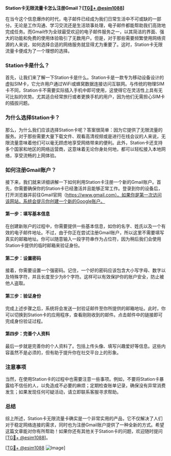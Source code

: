**Station卡无限流量卡怎么注册Gmail？[[TG💪+ @esim1088](https://t.me/s/esim1088)]**

在当今这个信息爆炸的时代，电子邮件已经成为我们日常生活中不可或缺的一部分。无论是工作沟通、学习交流还是生活琐事处理，电子邮件都能帮助我们高效地完成任务。而Gmail作为全球最受欢迎的电子邮件服务之一，以其简洁的界面、强大的功能和免费的使用体验吸引了无数用户。但是，对于那些需要频繁使用网络资源的人来说，如何选择合适的网络服务就显得尤为重要了。这时，Station卡无限流量卡便成为了一个理想的选择。

### Station卡是什么？

首先，让我们来了解一下Station卡是什么。Station卡是一款专为移动设备设计的虚拟SIM卡，它允许用户通过WiFi或蜂窝数据连接访问互联网。与传统的物理SIM卡不同，Station卡不需要实际插入手机中即可使用，这使得它在灵活性上具有无可比拟的优势。尤其适合经常旅行或者更换手机的用户，因为他们无需担心SIM卡的插拔问题。

### 为什么选择Station卡？

那么，为什么我们应该选择Station卡呢？答案很简单：因为它提供了无限流量的服务。对于那些需要大量下载文件、观看高清视频或是进行在线会议的人来说，无限流量意味着他们可以毫无顾虑地享受网络带来的便利。此外，Station卡还支持多个国家和地区的网络运营商，这意味着无论你身处何地，都可以轻松接入本地网络，享受流畅的上网体验。

### 如何注册Gmail账户？

接下来，我们就来详细讲解一下如何利用Station卡注册一个新的Gmail账户。首先，你需要确保你的Station卡已经激活并且能够正常工作。登录到你的设备后，打开浏览器并前往Gmail官网（https://www.gmail.com）。如果你是第一次访问该网站，系统会提示你创建一个新的Google账户。

#### 第一步：填写基本信息

在创建新账户的过程中，你需要提供一些基本信息，如你的名字、姓氏以及一个有效的电子邮件地址。不过，由于你正在尝试注册Gmail账户，所以这里不需要填写真实的邮箱地址。你可以随意输入一段字符串作为占位符，因为稍后我们会使用Station卡提供的临时邮箱来验证身份。

#### 第二步：设置密码

接着，你需要设置一个强密码。记住，一个好的密码应该包含大小写字母、数字以及特殊字符，并且长度至少为8个字符。这样可以有效保护你的账户安全，防止被他人盗取。

#### 第三步：验证身份

完成上述步骤之后，系统将会发送一封验证邮件至你所提供的邮箱地址。此时，你可以切换到Station卡的应用程序，查看刚刚收到的邮件。点击邮件中的链接即可完成身份验证过程。

#### 第四步：完善个人资料

最后一步就是完善你的个人资料了。包括上传头像、填写兴趣爱好等信息。这些内容虽然不是必须的，但有助于提升你在社交平台上的形象。

### 注意事项

当然，在使用Station卡的过程中也需要注意一些事项。例如，不要将Station卡暴露给不信任的人，以免造成不必要的麻烦；定期检查账单记录，确保没有异常消费发生；如果发现任何可疑活动，请立即联系客服寻求帮助。

### 总结

综上所述，Station卡无限流量卡确实是一个非常实用的产品，它不仅解决了人们对于稳定网络连接的需求，同时也为注册Gmail账户提供了一种全新的方式。希望这篇文章能对你有所帮助！如果你还有其他关于Station卡的问题，欢迎随时提问[[TG💪+ @esim1088](https://t.me/s/esim1088)]。

[[TG💪+ @esim1088](https://t.me/s/esim1088) ![Image](https://i.postimg.cc/4NQfJmqS/Snipaste-2025-05-13-00-14-12.png)]